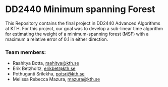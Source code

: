 # DD2440 Minimum spanning Forest

This Repository contains the final project in DD2440 Advanced Algorithms at KTH. For this project, our goal was to develop a sub-linear time algorithm for 
 estimating the weight of a minimum-spanning forest (MSF) with a maximum a relative error of 0.1 in either direction.


### Team members:
+ Raahitya Botta, raahitya@kth.se
+ Erik Betzholtz, erikbet@kth.se
+ Pothuganti Srilekha, potsri@kth.se
+ Melissa Rebecca Mazura, mazura@kth.se
